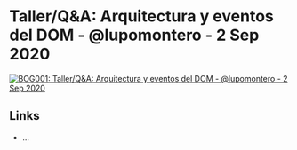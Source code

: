 # Taller/Q&A: Arquitectura y eventos del DOM - @lupomontero - 2 Sep 2020

[![BOG001: Taller/Q&A: Arquitectura y eventos del DOM - @lupomontero - 2 Sep 2020](https://img.youtube.com/vi/brsW1Z9urnc/0.jpg)](https://youtu.be/brsW1Z9urnc)

## Links

* ...